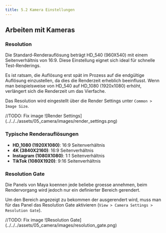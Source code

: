 ```yaml
---
title: 5.2 Kamera Einstellungen
---
```


## Arbeiten mit Kameras

### Resolution 
Die Standard-Renderauflösung beträgt HD_540 (960X540) mit einem Seitenverhältnis von 16:9. Diese Einstellung eignet sich ideal für schnelle Test-Renderings. 

Es ist ratsam, die Auflösung erst spät im Prozess auf die endgültige Auflösung einzustellen, da dies die Renderzeit erheblich beeinflusst. Wenn man beispielsweise von HD_540 auf HD_1080 (1920x1080) erhöht, verlängert sich die Renderzeit um das Vierfache.

Das Resolution wird eingestellt über die Render Settings unter `Common > Image Size`.

//TODO: Fix image
![Render Settings] (../../../assets/05_camera/images/render_settings.png)

### Typische Renderauflösungen

- **HD_1080 (1920X1080)**: 16:9 Seitenverhältnis
- **4K (3840X2160)**: 16:9 Seitenverhältnis
- **Instagram (1080X1080)**: 1:1 Seitenverhältnis
- **TikTok (1080X1920)**: 9:16 Seitenverhältnis


### Resolution Gate
Die Panels von Maya koennen jede beliebe groesse annehmen, beim Rendervorgang wird jedoch nur ein definierter Bereich gerendert.

Um den Bereich angezeigt zu bekommen der ausgerendert wird, muss man für das Panel das Resolution Gate aktivieren (`View > Camera Settings > Resolution Gate`).


//TODO: Fix image
![Resolution Gate] (../../../assets/05_camera/images/resolution_gate.png)